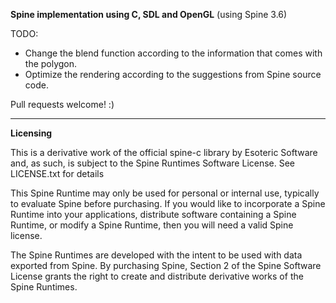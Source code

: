 **Spine implementation using C, SDL and OpenGL**
(using Spine 3.6)

TODO: 

- Change the blend function according to the information that comes with the polygon.
- Optimize the rendering according to the suggestions from Spine source code.

Pull requests welcome! :)

<hr>

**Licensing**

This is a derivative work of the official spine-c library by Esoteric Software and, as such, is subject to the Spine Runtimes Software License. See LICENSE.txt for details

This Spine Runtime may only be used for personal or internal use, typically to evaluate Spine before purchasing. If you would like to incorporate a Spine Runtime into your applications, distribute software containing a Spine Runtime, or modify a Spine Runtime, then you will need a valid Spine license.

The Spine Runtimes are developed with the intent to be used with data exported from Spine. By purchasing Spine, Section 2 of the Spine Software License grants the right to create and distribute derivative works of the Spine Runtimes.
